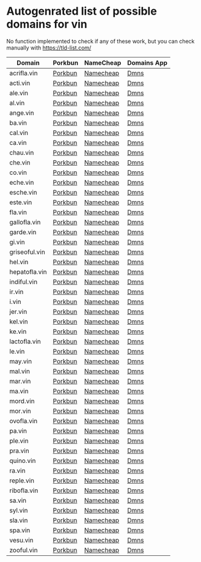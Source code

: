 # Autogenrated list of possible domains for vin

No function implemented to check if any of these work, but you can check manually with https://tld-list.com/

| Domain | Porkbun | NameCheap | Domains App |
|---|---|---|---|
| acrifla.vin | [Porkbun](https://porkbun.com/checkout/search?prb=e814663da1&tlds=&idnLanguage=&search=search&q=acrifla.vin) | [Namecheap](https://www.namecheap.com/domains/registration/results/?domain=acrifla.vin) | [Dmns](https://dmns.app/domains?q=acrifla.vin) |
| acti.vin | [Porkbun](https://porkbun.com/checkout/search?prb=e814663da1&tlds=&idnLanguage=&search=search&q=acti.vin) | [Namecheap](https://www.namecheap.com/domains/registration/results/?domain=acti.vin) | [Dmns](https://dmns.app/domains?q=acti.vin) |
| ale.vin | [Porkbun](https://porkbun.com/checkout/search?prb=e814663da1&tlds=&idnLanguage=&search=search&q=ale.vin) | [Namecheap](https://www.namecheap.com/domains/registration/results/?domain=ale.vin) | [Dmns](https://dmns.app/domains?q=ale.vin) |
| al.vin | [Porkbun](https://porkbun.com/checkout/search?prb=e814663da1&tlds=&idnLanguage=&search=search&q=al.vin) | [Namecheap](https://www.namecheap.com/domains/registration/results/?domain=al.vin) | [Dmns](https://dmns.app/domains?q=al.vin) |
| ange.vin | [Porkbun](https://porkbun.com/checkout/search?prb=e814663da1&tlds=&idnLanguage=&search=search&q=ange.vin) | [Namecheap](https://www.namecheap.com/domains/registration/results/?domain=ange.vin) | [Dmns](https://dmns.app/domains?q=ange.vin) |
| ba.vin | [Porkbun](https://porkbun.com/checkout/search?prb=e814663da1&tlds=&idnLanguage=&search=search&q=ba.vin) | [Namecheap](https://www.namecheap.com/domains/registration/results/?domain=ba.vin) | [Dmns](https://dmns.app/domains?q=ba.vin) |
| cal.vin | [Porkbun](https://porkbun.com/checkout/search?prb=e814663da1&tlds=&idnLanguage=&search=search&q=cal.vin) | [Namecheap](https://www.namecheap.com/domains/registration/results/?domain=cal.vin) | [Dmns](https://dmns.app/domains?q=cal.vin) |
| ca.vin | [Porkbun](https://porkbun.com/checkout/search?prb=e814663da1&tlds=&idnLanguage=&search=search&q=ca.vin) | [Namecheap](https://www.namecheap.com/domains/registration/results/?domain=ca.vin) | [Dmns](https://dmns.app/domains?q=ca.vin) |
| chau.vin | [Porkbun](https://porkbun.com/checkout/search?prb=e814663da1&tlds=&idnLanguage=&search=search&q=chau.vin) | [Namecheap](https://www.namecheap.com/domains/registration/results/?domain=chau.vin) | [Dmns](https://dmns.app/domains?q=chau.vin) |
| che.vin | [Porkbun](https://porkbun.com/checkout/search?prb=e814663da1&tlds=&idnLanguage=&search=search&q=che.vin) | [Namecheap](https://www.namecheap.com/domains/registration/results/?domain=che.vin) | [Dmns](https://dmns.app/domains?q=che.vin) |
| co.vin | [Porkbun](https://porkbun.com/checkout/search?prb=e814663da1&tlds=&idnLanguage=&search=search&q=co.vin) | [Namecheap](https://www.namecheap.com/domains/registration/results/?domain=co.vin) | [Dmns](https://dmns.app/domains?q=co.vin) |
| eche.vin | [Porkbun](https://porkbun.com/checkout/search?prb=e814663da1&tlds=&idnLanguage=&search=search&q=eche.vin) | [Namecheap](https://www.namecheap.com/domains/registration/results/?domain=eche.vin) | [Dmns](https://dmns.app/domains?q=eche.vin) |
| esche.vin | [Porkbun](https://porkbun.com/checkout/search?prb=e814663da1&tlds=&idnLanguage=&search=search&q=esche.vin) | [Namecheap](https://www.namecheap.com/domains/registration/results/?domain=esche.vin) | [Dmns](https://dmns.app/domains?q=esche.vin) |
| este.vin | [Porkbun](https://porkbun.com/checkout/search?prb=e814663da1&tlds=&idnLanguage=&search=search&q=este.vin) | [Namecheap](https://www.namecheap.com/domains/registration/results/?domain=este.vin) | [Dmns](https://dmns.app/domains?q=este.vin) |
| fla.vin | [Porkbun](https://porkbun.com/checkout/search?prb=e814663da1&tlds=&idnLanguage=&search=search&q=fla.vin) | [Namecheap](https://www.namecheap.com/domains/registration/results/?domain=fla.vin) | [Dmns](https://dmns.app/domains?q=fla.vin) |
| gallofla.vin | [Porkbun](https://porkbun.com/checkout/search?prb=e814663da1&tlds=&idnLanguage=&search=search&q=gallofla.vin) | [Namecheap](https://www.namecheap.com/domains/registration/results/?domain=gallofla.vin) | [Dmns](https://dmns.app/domains?q=gallofla.vin) |
| garde.vin | [Porkbun](https://porkbun.com/checkout/search?prb=e814663da1&tlds=&idnLanguage=&search=search&q=garde.vin) | [Namecheap](https://www.namecheap.com/domains/registration/results/?domain=garde.vin) | [Dmns](https://dmns.app/domains?q=garde.vin) |
| gi.vin | [Porkbun](https://porkbun.com/checkout/search?prb=e814663da1&tlds=&idnLanguage=&search=search&q=gi.vin) | [Namecheap](https://www.namecheap.com/domains/registration/results/?domain=gi.vin) | [Dmns](https://dmns.app/domains?q=gi.vin) |
| griseoful.vin | [Porkbun](https://porkbun.com/checkout/search?prb=e814663da1&tlds=&idnLanguage=&search=search&q=griseoful.vin) | [Namecheap](https://www.namecheap.com/domains/registration/results/?domain=griseoful.vin) | [Dmns](https://dmns.app/domains?q=griseoful.vin) |
| hel.vin | [Porkbun](https://porkbun.com/checkout/search?prb=e814663da1&tlds=&idnLanguage=&search=search&q=hel.vin) | [Namecheap](https://www.namecheap.com/domains/registration/results/?domain=hel.vin) | [Dmns](https://dmns.app/domains?q=hel.vin) |
| hepatofla.vin | [Porkbun](https://porkbun.com/checkout/search?prb=e814663da1&tlds=&idnLanguage=&search=search&q=hepatofla.vin) | [Namecheap](https://www.namecheap.com/domains/registration/results/?domain=hepatofla.vin) | [Dmns](https://dmns.app/domains?q=hepatofla.vin) |
| indiful.vin | [Porkbun](https://porkbun.com/checkout/search?prb=e814663da1&tlds=&idnLanguage=&search=search&q=indiful.vin) | [Namecheap](https://www.namecheap.com/domains/registration/results/?domain=indiful.vin) | [Dmns](https://dmns.app/domains?q=indiful.vin) |
| ir.vin | [Porkbun](https://porkbun.com/checkout/search?prb=e814663da1&tlds=&idnLanguage=&search=search&q=ir.vin) | [Namecheap](https://www.namecheap.com/domains/registration/results/?domain=ir.vin) | [Dmns](https://dmns.app/domains?q=ir.vin) |
| i.vin | [Porkbun](https://porkbun.com/checkout/search?prb=e814663da1&tlds=&idnLanguage=&search=search&q=i.vin) | [Namecheap](https://www.namecheap.com/domains/registration/results/?domain=i.vin) | [Dmns](https://dmns.app/domains?q=i.vin) |
| jer.vin | [Porkbun](https://porkbun.com/checkout/search?prb=e814663da1&tlds=&idnLanguage=&search=search&q=jer.vin) | [Namecheap](https://www.namecheap.com/domains/registration/results/?domain=jer.vin) | [Dmns](https://dmns.app/domains?q=jer.vin) |
| kel.vin | [Porkbun](https://porkbun.com/checkout/search?prb=e814663da1&tlds=&idnLanguage=&search=search&q=kel.vin) | [Namecheap](https://www.namecheap.com/domains/registration/results/?domain=kel.vin) | [Dmns](https://dmns.app/domains?q=kel.vin) |
| ke.vin | [Porkbun](https://porkbun.com/checkout/search?prb=e814663da1&tlds=&idnLanguage=&search=search&q=ke.vin) | [Namecheap](https://www.namecheap.com/domains/registration/results/?domain=ke.vin) | [Dmns](https://dmns.app/domains?q=ke.vin) |
| lactofla.vin | [Porkbun](https://porkbun.com/checkout/search?prb=e814663da1&tlds=&idnLanguage=&search=search&q=lactofla.vin) | [Namecheap](https://www.namecheap.com/domains/registration/results/?domain=lactofla.vin) | [Dmns](https://dmns.app/domains?q=lactofla.vin) |
| le.vin | [Porkbun](https://porkbun.com/checkout/search?prb=e814663da1&tlds=&idnLanguage=&search=search&q=le.vin) | [Namecheap](https://www.namecheap.com/domains/registration/results/?domain=le.vin) | [Dmns](https://dmns.app/domains?q=le.vin) |
| may.vin | [Porkbun](https://porkbun.com/checkout/search?prb=e814663da1&tlds=&idnLanguage=&search=search&q=may.vin) | [Namecheap](https://www.namecheap.com/domains/registration/results/?domain=may.vin) | [Dmns](https://dmns.app/domains?q=may.vin) |
| mal.vin | [Porkbun](https://porkbun.com/checkout/search?prb=e814663da1&tlds=&idnLanguage=&search=search&q=mal.vin) | [Namecheap](https://www.namecheap.com/domains/registration/results/?domain=mal.vin) | [Dmns](https://dmns.app/domains?q=mal.vin) |
| mar.vin | [Porkbun](https://porkbun.com/checkout/search?prb=e814663da1&tlds=&idnLanguage=&search=search&q=mar.vin) | [Namecheap](https://www.namecheap.com/domains/registration/results/?domain=mar.vin) | [Dmns](https://dmns.app/domains?q=mar.vin) |
| ma.vin | [Porkbun](https://porkbun.com/checkout/search?prb=e814663da1&tlds=&idnLanguage=&search=search&q=ma.vin) | [Namecheap](https://www.namecheap.com/domains/registration/results/?domain=ma.vin) | [Dmns](https://dmns.app/domains?q=ma.vin) |
| mord.vin | [Porkbun](https://porkbun.com/checkout/search?prb=e814663da1&tlds=&idnLanguage=&search=search&q=mord.vin) | [Namecheap](https://www.namecheap.com/domains/registration/results/?domain=mord.vin) | [Dmns](https://dmns.app/domains?q=mord.vin) |
| mor.vin | [Porkbun](https://porkbun.com/checkout/search?prb=e814663da1&tlds=&idnLanguage=&search=search&q=mor.vin) | [Namecheap](https://www.namecheap.com/domains/registration/results/?domain=mor.vin) | [Dmns](https://dmns.app/domains?q=mor.vin) |
| ovofla.vin | [Porkbun](https://porkbun.com/checkout/search?prb=e814663da1&tlds=&idnLanguage=&search=search&q=ovofla.vin) | [Namecheap](https://www.namecheap.com/domains/registration/results/?domain=ovofla.vin) | [Dmns](https://dmns.app/domains?q=ovofla.vin) |
| pa.vin | [Porkbun](https://porkbun.com/checkout/search?prb=e814663da1&tlds=&idnLanguage=&search=search&q=pa.vin) | [Namecheap](https://www.namecheap.com/domains/registration/results/?domain=pa.vin) | [Dmns](https://dmns.app/domains?q=pa.vin) |
| ple.vin | [Porkbun](https://porkbun.com/checkout/search?prb=e814663da1&tlds=&idnLanguage=&search=search&q=ple.vin) | [Namecheap](https://www.namecheap.com/domains/registration/results/?domain=ple.vin) | [Dmns](https://dmns.app/domains?q=ple.vin) |
| pra.vin | [Porkbun](https://porkbun.com/checkout/search?prb=e814663da1&tlds=&idnLanguage=&search=search&q=pra.vin) | [Namecheap](https://www.namecheap.com/domains/registration/results/?domain=pra.vin) | [Dmns](https://dmns.app/domains?q=pra.vin) |
| quino.vin | [Porkbun](https://porkbun.com/checkout/search?prb=e814663da1&tlds=&idnLanguage=&search=search&q=quino.vin) | [Namecheap](https://www.namecheap.com/domains/registration/results/?domain=quino.vin) | [Dmns](https://dmns.app/domains?q=quino.vin) |
| ra.vin | [Porkbun](https://porkbun.com/checkout/search?prb=e814663da1&tlds=&idnLanguage=&search=search&q=ra.vin) | [Namecheap](https://www.namecheap.com/domains/registration/results/?domain=ra.vin) | [Dmns](https://dmns.app/domains?q=ra.vin) |
| reple.vin | [Porkbun](https://porkbun.com/checkout/search?prb=e814663da1&tlds=&idnLanguage=&search=search&q=reple.vin) | [Namecheap](https://www.namecheap.com/domains/registration/results/?domain=reple.vin) | [Dmns](https://dmns.app/domains?q=reple.vin) |
| ribofla.vin | [Porkbun](https://porkbun.com/checkout/search?prb=e814663da1&tlds=&idnLanguage=&search=search&q=ribofla.vin) | [Namecheap](https://www.namecheap.com/domains/registration/results/?domain=ribofla.vin) | [Dmns](https://dmns.app/domains?q=ribofla.vin) |
| sa.vin | [Porkbun](https://porkbun.com/checkout/search?prb=e814663da1&tlds=&idnLanguage=&search=search&q=sa.vin) | [Namecheap](https://www.namecheap.com/domains/registration/results/?domain=sa.vin) | [Dmns](https://dmns.app/domains?q=sa.vin) |
| syl.vin | [Porkbun](https://porkbun.com/checkout/search?prb=e814663da1&tlds=&idnLanguage=&search=search&q=syl.vin) | [Namecheap](https://www.namecheap.com/domains/registration/results/?domain=syl.vin) | [Dmns](https://dmns.app/domains?q=syl.vin) |
| sla.vin | [Porkbun](https://porkbun.com/checkout/search?prb=e814663da1&tlds=&idnLanguage=&search=search&q=sla.vin) | [Namecheap](https://www.namecheap.com/domains/registration/results/?domain=sla.vin) | [Dmns](https://dmns.app/domains?q=sla.vin) |
| spa.vin | [Porkbun](https://porkbun.com/checkout/search?prb=e814663da1&tlds=&idnLanguage=&search=search&q=spa.vin) | [Namecheap](https://www.namecheap.com/domains/registration/results/?domain=spa.vin) | [Dmns](https://dmns.app/domains?q=spa.vin) |
| vesu.vin | [Porkbun](https://porkbun.com/checkout/search?prb=e814663da1&tlds=&idnLanguage=&search=search&q=vesu.vin) | [Namecheap](https://www.namecheap.com/domains/registration/results/?domain=vesu.vin) | [Dmns](https://dmns.app/domains?q=vesu.vin) |
| zooful.vin | [Porkbun](https://porkbun.com/checkout/search?prb=e814663da1&tlds=&idnLanguage=&search=search&q=zooful.vin) | [Namecheap](https://www.namecheap.com/domains/registration/results/?domain=zooful.vin) | [Dmns](https://dmns.app/domains?q=zooful.vin) |

